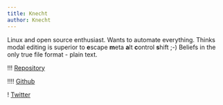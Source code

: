 ```yaml
---
title: Knecht
author: Knecht
---
```


Linux and open source enthusiast. Wants to automate everything. Thinks modal editing is superior to **e**scape **m**eta **a**lt **c**ontrol **s**hift ;-) Beliefs in the only true file format - plain text.

!!! [Repository](https://repo.rootknecht.net/)

!!!! [Github](https://github.com/Allaman)

! [Twitter](https://twitter.com/Allamann)